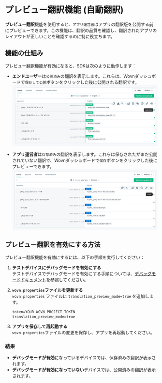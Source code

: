 # プレビュー翻訳機能 (自動翻訳)

**プレビュー翻訳**機能を使用すると、`アプリ運営者`はアプリの翻訳版を公開する前にプレビューできます。この機能は、翻訳の品質を確認し、翻訳されたアプリのレイアウトが正しいことを確認するのに特に役立ちます。

## 機能の仕組み

プレビュー翻訳機能が有効になると、SDKは次のように動作します：

- **エンドユーザー**は`公開済み`の翻訳を表示します。これらは、Wovnダッシュボードで`保存して公開`ボタンをクリックした後に公開される翻訳です。  
  ![エンドユーザーは公開済みの翻訳を表示](./assets/preview_translation_public_data.png)

- **アプリ運営者**は`保存済み`の翻訳を表示します。これらは保存されたがまだ公開されていない翻訳で、Wovnダッシュボードで`保存`ボタンをクリックした後にプレビューできます。  
  ![アプリ運営者は保存済みの翻訳を表示](./assets/preview_translation_saved_data.png)

## プレビュー翻訳を有効にする方法

プレビュー翻訳機能を有効にするには、以下の手順を実行してください：

1. **テストデバイスにデバッグモードを有効にする**  
   テストデバイスでデバッグモードを有効にする手順については、[デバッグモードドキュメント](./debug_mode.md)を参照してください。

2. **`wovn.properties`ファイルを更新する**  
   `wovn.properties` ファイルに `translation_preview_mode=true` を追加します。

   ```properties
   token=YOUR_WOVN_PROJECT_TOKEN
   translation_preview_mode=true
   ```

3. **アプリを保存して再起動する**  
   `wovn.properties`ファイルの変更を保存し、アプリを再起動してください。

### 結果

- **デバッグモードが有効**になっているデバイスでは、保存済みの翻訳が表示されます。
- **デバッグモードが有効になっていない**デバイスでは、公開済みの翻訳が表示されます。
